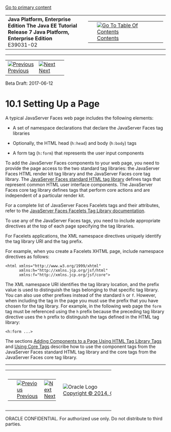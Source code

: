 [Go to primary content](#BEGIN)

<table>
<colgroup>
<col width="50%" />
<col width="50%" />
</colgroup>
<tbody>
<tr class="odd">
<td><strong>Java Platform, Enterprise Edition The Java EE Tutorial</strong><br />
<strong>Release 7 Java Platform, Enterprise Edition</strong><br />
E39031-02</td>
<td><table>
<tbody>
<tr class="odd">
<td> </td>
<td><a href="toc.htm"><img src="../../dcommon/gifs/toc.gif" alt="Go To Table Of Contents" /><br />
<span class="icon">Contents</span></a></td>
</tr>
</tbody>
</table></td>
</tr>
</tbody>
</table>

-----

<table>
<tbody>
<tr class="odd">
<td><a href="jsf-page.htm"><img src="../../dcommon/gifs/leftnav.gif" alt="Previous" /><br />
<span class="icon">Previous</span></a> </td>
<td><a href="jsf-page002.htm"><img src="../../dcommon/gifs/rightnav.gif" alt="Next" /><br />
<span class="icon">Next</span></a></td>
<td> </td>
</tr>
</tbody>
</table>

Beta Draft: 2017-06-12

# 10.1 Setting Up a Page

A typical JavaServer Faces web page includes the following elements:

  - A set of namespace declarations that declare the JavaServer Faces
    tag libraries

  - Optionally, the HTML head (`h:head`) and body (`h:body`) tags

  - A form tag (`h:form`) that represents the user input components

To add the JavaServer Faces components to your web page, you need to
provide the page access to the two standard tag libraries: the
JavaServer Faces HTML render kit tag library and the JavaServer Faces
core tag library. The [JavaServer Faces standard HTML tag
library](olink:JSFRK) defines tags that represent common HTML user
interface components. The JavaServer Faces core tag library defines tags
that perform core actions and are independent of a particular render
kit.

For a complete list of JavaServer Faces Facelets tags and their
attributes, refer to the [JavaServer Faces Facelets Tag Library
documentation](olink:JSFTL).

To use any of the JavaServer Faces tags, you need to include appropriate
directives at the top of each page specifying the tag libraries.

For Facelets applications, the XML namespace directives uniquely
identify the tag library URI and the tag prefix.

For example, when you create a Facelets XHTML page, include namespace
directives as follows:

``` oac_no_warn
<html xmlns="http://www.w3.org/1999/xhtml"
      xmlns:h="http://xmlns.jcp.org/jsf/html"
      xmlns:f="http://xmlns.jcp.org/jsf/core">
```

The XML namespace URI identifies the tag library location, and the
prefix value is used to distinguish the tags belonging to that specific
tag library. You can also use other prefixes instead of the standard `h`
or `f`. However, when including the tag in the page you must use the
prefix that you have chosen for the tag library. For example, in the
following web page the `form` tag must be referenced using the `h`
prefix because the preceding tag library directive uses the `h` prefix
to distinguish the tags defined in the HTML tag library:

``` oac_no_warn
<h:form ...>
```

The sections [Adding Components to a Page Using HTML Tag Library
Tags](jsf-page002.htm#BNARF) and [Using Core
Tags](jsf-page003.htm#BNARC) describe how to use the component tags from
the JavaServer Faces standard HTML tag library and the core tags from
the JavaServer Faces core tag library.

-----

<table style="width:66%;">
<colgroup>
<col width="33%" />
<col width="0%" />
<col width="33%" />
</colgroup>
<tbody>
<tr class="odd">
<td><table style="width:96%;">
<colgroup>
<col width="0%" />
<col width="48%" />
<col width="48%" />
</colgroup>
<tbody>
<tr class="odd">
<td> </td>
<td><a href="jsf-page.htm"><img src="../../dcommon/gifs/leftnav.gif" alt="Previous" /><br />
<span class="icon">Previous</span></a> </td>
<td><a href="jsf-page002.htm"><img src="../../dcommon/gifs/rightnav.gif" alt="Next" /><br />
<span class="icon">Next</span></a></td>
</tr>
</tbody>
</table></td>
<td><img src="../../dcommon/gifs/oracle.gif" alt="Oracle Logo" class="copyrightlogo" /> <a href="../../dcommon/html/cpyr.htm"><br />
<span class="copyrightlogo">Copyright © 2014, Oracle and/or its affiliates. All rights reserved.</span></a></td>
<td><table>
<tbody>
<tr class="odd">
<td> </td>
<td><a href="toc.htm"><img src="../../dcommon/gifs/toc.gif" alt="Go To Table Of Contents" /><br />
<span class="icon">Contents</span></a></td>
</tr>
</tbody>
</table></td>
</tr>
</tbody>
</table>

ORACLE CONFIDENTIAL. For authorized use only. Do not distribute to third parties.
